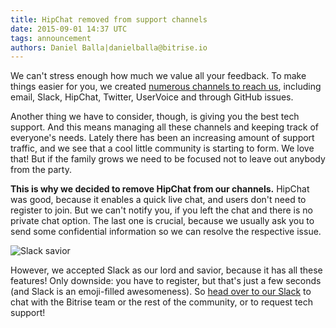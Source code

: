 ```yaml
---
title: HipChat removed from support channels
date: 2015-09-01 14:37 UTC
tags: announcement
authors: Daniel Balla|danielballa@bitrise.io
---
```

We can't stress enough how much we value all your feedback. To make things easier for you, we created [numerous channels to reach us](https://www.bitrise.io/contact), including email, Slack, HipChat, Twitter, UserVoice and through GitHub issues.


Another thing we have to consider, though, is giving you the best tech support. And this means managing all these channels and keeping track of everyone's needs. Lately there has been an increasing amount of support traffic, and we see that a cool little community is starting to form. We love that! But if the family grows we need to be focused not to leave out anybody from the party.


**This is why we decided to remove HipChat from our channels.** HipChat was good, because it enables a quick live chat, and users don't need to register to join.
But we can't notify you, if you left the chat and there is no private chat option. The last one is crucial, because we usually ask you to send some confidential information so we can resolve the respective issue.

![Slack savior](slack_savior.png)

However, we accepted Slack as our lord and savior, because it has all these features! Only downside: you have to register, but that's just a few seconds (and Slack is an emoji-filled awesomeness).
So [head over to our Slack](chat.bitrise.io) to chat with the Bitrise team or the rest of the community, or to request tech support!
